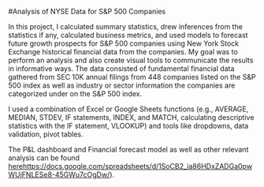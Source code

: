 #Analysis of NYSE Data for S&amp;P 500 Companies

In this project, I calculated summary statistics, drew inferences from the statistics if any, calculated business metrics, and used models to forecast future growth prospects for S&P 500 companies using New York Stock Exchange historical financial data  from the companies. My goal was to perform an analysis and also create visual tools to communicate the results in informative ways. The data consisted of fundamental financial data gathered from SEC 10K annual filings from 448 companies listed on the S&P 500 index as well as industry or sector information the companies are categorized under on the S&P 500 index. 

I used a combination of Excel or Google Sheets functions (e.g., AVERAGE, MEDIAN, STDEV, IF statements, INDEX, and MATCH, calculating descriptive statistics with the IF statement, VLOOKUP) and tools like dropdowns, data validation, pivot tables.

The P&L dashboard and Financial forecast model as well as other relevant analysis can be found [here](https://docs.google.com/spreadsheets/d/1SoCB2_ia86HDxZADGa0pwWUjFNLESe8-45GWu7cOgDw/)https://docs.google.com/spreadsheets/d/1SoCB2_ia86HDxZADGa0pwWUjFNLESe8-45GWu7cOgDw/).






